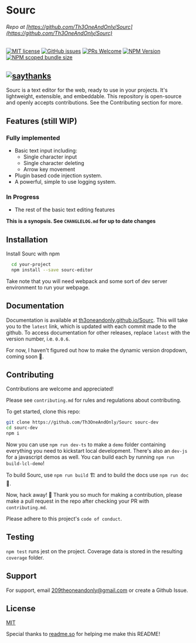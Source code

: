 # Sourc

###### Repo at [https://github.com/Th3OneAndOnly/Sourc](https://github.com/Th3OneAndOnly/Sourc)

[![MIT license](https://img.shields.io/badge/License-MIT-blue.svg)](https://lbesson.mit-license.org/)
[![GitHub issues](https://img.shields.io/github/issues/Th3OneAndOnly/Sourc.svg)](https://GitHub.com/Th3OneAndOnly/Sourc/issues/)
[![PRs Welcome](https://img.shields.io/badge/PRs-welcome-brightgreen.svg?style=flat-square)](http://makeapullrequest.com)
[![NPM Version](https://img.shields.io/npm/v/sourc-editor)](https://www.npmjs.com/package/sourc-editor)
[![NPM scoped bundle size](https://badgen.net/packagephobia/publish/sourc-editor)](https://www.npmjs.com/package/sourc-editor)

## [![saythanks](https://img.shields.io/badge/say-thanks-ff69b4.svg)](https://saythanks.io/to/Th3OneAndOnly)

Sourc is a text editor for the web,
ready to use in your projects.
It's lightweight, extensible, and embeddable.
This repository is open-source and openly accepts
contributions. See the Contributing section for
more.

## Features (still WIP)

### Fully implemented

- Basic text input including:
  - Single character input
  - Single character deleting
  - Arrow key movement
- Plugin based code injection system.
- A powerful, simple to use
  logging system.

### In Progress

- The rest of the basic text editing features

**This is a synopsis.
See `CHANGLELOG.md` for up to date changes**

## Installation

Install Sourc with npm

```bash
  cd your-project
  npm install --save sourc-editor
```

Take note that you will need webpack and some
sort of dev server environment to run your webpage.

## Documentation

Documentation is available at [th3oneandonly.github.io/Sourc](https://th3oneandonly.github.io/Sourc). This will take you
to the `latest` link, which is updated with each commit made
to the github. To access documentation for other releases,
replace `latest` with the version number, i.e. `0.0.6`.

For now, I haven't figured out how to make the dynamic version
dropdown, coming soon 👀.

## Contributing

Contributions are welcome and appreciated!

Please see `contributing.md` for rules and regulations
about contributing.

To get started, clone this repo:

```bash
git clone https://github.com/Th3OneAndOnly/Sourc sourc-dev
cd sourc-dev
npm i
```

Now you can use `npm run dev-ts` to make a `demo` folder containing
everything you need to kickstart local development. There's also an
`dev-js` for a javascript demos as well.
You can build each by running `npm run build-lcl-demo`!

To build Sourc, use `npm run build` 🏗️ and to build the docs use `npm run doc` 📖.

Now, hack away! 🔨 Thank you so much for making a
contribution, please make a pull request in the repo
after checking your PR with `contributing.md`.

Please adhere to this project's `code of conduct`.

## Testing

`npm test` runs jest on the project. Coverage data is stored in the resulting `coverage`
folder.

## Support

For support, email 209theoneandonly@gmail.com
or create a Github Issue.

## License

[MIT](https://choosealicense.com/licenses/mit/)

Special thanks to [readme.so](https://readme.so) for helping me make this README!
